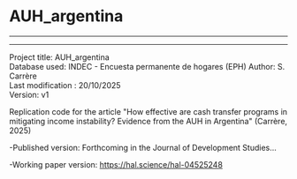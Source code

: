 # AUH_argentina

********************************************************************************
********************************************************************************
Project title: AUH_argentina			
Database used: INDEC - Encuesta permanente de hogares (EPH)
Author: S. Carrère	
Last modification   : 20/10/2025	
Version: v1


Replication code for the article "How effective are cash transfer programs in mitigating income instability? Evidence from the AUH in Argentina" (Carrère, 2025)

-Published version: Forthcoming in the Journal of Development Studies...

-Working paper version: https://hal.science/hal-04525248

